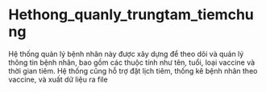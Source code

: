 # Hethong_quanly_trungtam_tiemchung
Hệ thống quản lý bệnh nhân này được xây dựng để theo dõi và quản lý thông tin bệnh nhân, bao gồm các thuộc tính như tên, tuổi, loại vaccine và thời gian tiêm. Hệ thống cũng hỗ trợ đặt lịch tiêm, thống kê bệnh nhân theo vaccine, và xuất dữ liệu ra file

